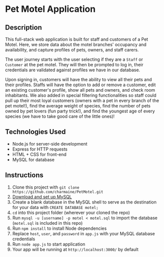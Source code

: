 # Pet Motel Application

## Description
This full-stack web application is built for staff and customers of a Pet Motel. Here, we store data about the motel branches' occupancy and availability, and capture profiles of pets, owners, and staff carers.

The user journey starts with the user selecting if they are a `Staff` or `Customer` at the pet motel. They will then be prompted to log in, their credentials are validated against profiles we have in our database.

Upon signing in, customers will have the ability to view all their pets and their profiles. Staffs will have the option to add or remove a customer, edit an existing customer's profile, show all pets and owners, and check room inhabitants. We also added in special filtering functionalities so staff could pull up their most loyal customers (owners with a pet in every branch of the pet motel!), find the average weight of species, find the number of pets owned by pet lovers (fun party trick!), and find the youngest age of every species (we have to take good care of the little ones)! 



## Technologies Used
- Node.js for server-side development
- Express for HTTP requests
- HTML + CSS for front-end
- MySQL for database

## Instructions
1. Clone this project with `git clone https://github.com/charmaine/PetMotel.git`
2. [Download and set up MySQL](https://dev.mysql.com/doc/mysql-osx-excerpt/5.7/en/osx-installation-pkg.html)
3. Create a blank database in the MySQL shell to serve as the destination for your data with `CREATE DATABASE motel;`
4. `cd` into this project folder (wherever your cloned the repo)
5. Run `mysql -u [username] -p motel < motel.sql` to import the database (`motel.sql` is included in this repo)
6. Run `npm install` to install Node dependencies
7. Replace `host`, `user`, and `password` in `app.js` with your MySQL database credentials
7. Run `node app.js` to start application
8. Your app will be running at `http://localhost:3000/` by default
